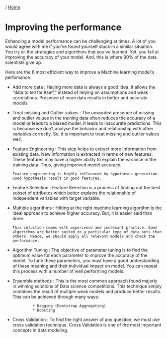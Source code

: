 / [Home](index.md)

# Improving the performance

Enhancing a model performance can be challenging at times. A lot of you would agree with me if you’ve found yourself stuck in a similar situation. You try all the strategies and algorithms that you’ve learned. Yet, you fail at improving the accuracy of your model. And, this is where 90% of the data scientists give up.

Here are the 8 most efficient way to improve a Machine learning model's perfomance :

* Add more data :
      Having more data is always a good idea. It allows the “data to tell for itself,” instead of relying on assumptions and weak correlations. Presence of more data results in better and accurate models

* Treat missing and Outlier values :
      The unwanted presence of missing and outlier values in the training data often reduces the accuracy of a model or leads to a biased model. It leads to inaccurate predictions. This is because we don’t analyse the behavior and relationship with other variables correctly. So, it is important to treat missing and outlier values well.

* Feature Engineering :
      This step helps to extract more information from existing data. New information is extracted in terms of new features. These features may have a higher ability to explain the variance in the training data. Thus, giving improved model accuracy.

      Feature engineering is highly influenced by hypotheses generation. Good hypothesis result in good features.

* Feature Selection :
      Feature Selection is a process of finding out the best subset of attributes which better explains the relationship of independent variables with target variable. 

* Multiple algorithms :
      Hitting at the right machine learning algorithm is the ideal approach to achieve higher accuracy. But, it is easier said than done.

      This intuition comes with experience and incessant practice. Some algorithms are better suited to a particular type of data sets than others. Hence, we should apply all relevant models and check the performance.

* Algorithm Tuning :
      The objective of parameter tuning is to find the optimum value for each parameter to improve the accuracy of the model. To tune these parameters, you must have a good understanding of these meaning and their individual impact on model. You can repeat this process with a number of well performing models.

* Ensemble methods :
      This is the most common approach found majorly in winning solutions of Data science competitions. This technique simply combines the result of multiple weak models and produce better results. This can be achieved through many ways:

               * Bagging (Bootstrap Aggregating)
               * Boosting

* Cross Validation :
       To find the right answer of any question, we must use cross validation technique. Cross Validation is one of the most important concepts in data modeling. 

